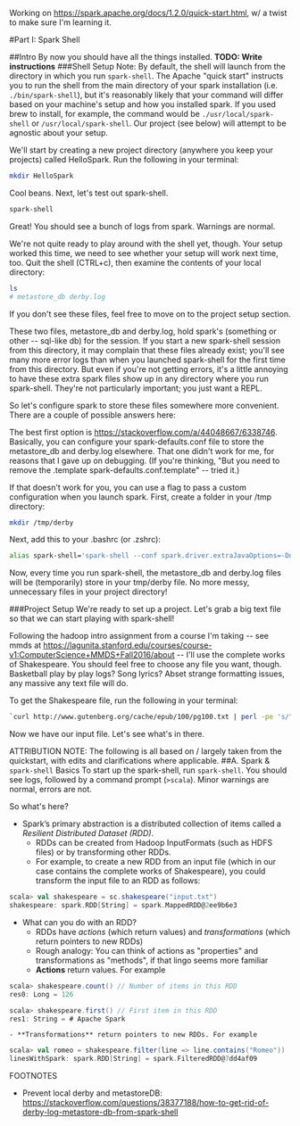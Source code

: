 Working on https://spark.apache.org/docs/1.2.0/quick-start.html, w/ a twist to make sure I'm learning it.

#Part I: Spark Shell

##Intro 
By now you should have all the things installed. **TODO: Write instructions**
###Shell Setup
Note: By default, the shell will launch from the directory in which you run `spark-shell`. The Apache "quick start" instructs you to run the shell from the main directory of your spark installation (i.e. `./bin/spark-shell`), but it's reasonably likely that your command will differ based on your machine's setup and how you installed spark. If you used brew to install, for example, the command would be `./usr/local/spark-shell` or `/usr/local/spark-shell`. Our project (see below) will attempt to be agnostic about your setup. 

We'll start by creating a new project directory (anywhere you keep your projects) called HelloSpark. Run the following in your terminal:
```bash
mkdir HelloSpark
```
Cool beans. Next, let's test out spark-shell. 
```bash
spark-shell
```
Great! You should see a bunch of logs from spark. Warnings are normal.

We're not quite ready to play around with the shell yet, though. Your setup worked this time, we need to see whether your setup will work next time, too. Quit the shell (CTRL+c), then examine the contents of your local directory:
```bash
ls
# metastore_db derby.log
``` 
If you don't see these files, feel free to move on to the project setup section.

These two files, metastore_db and derby.log, hold spark's (something or other -- sql-like db) for the session. If you start a new spark-shell session from this directory, it may complain that these files already exist; you'll see many more error logs than when you launched spark-shell for the first time from this directory. But even if you're not getting errors, it's a little annoying to have these extra spark files show up in any directory where you run spark-shell. They're not particularly important; you just want a REPL.

So let's configure spark to store these files somewhere more convenient. There are a couple of possible answers here:

The best first option is https://stackoverflow.com/a/44048667/6338746. Basically, you can configure your spark-defaults.conf file to store the metastore_db and derby.log elsewhere. That one didn't work for me, for reasons that I gave up on debugging. (If you're thinking, "But you need to remove the .template spark-defaults.conf.template" -- tried it.)

If that doesn't work for you, you can use a flag to pass a custom configuration when you launch spark. First, create a folder in your /tmp directory:
```bash
mkdir /tmp/derby
```
Next, add this to your .bashrc (or .zshrc):
```bash
alias spark-shell='spark-shell --conf spark.driver.extraJavaOptions=-Dderby.system.home=/tmp/derby'
```
Now, every time you run spark-shell, the metastore_db and derby.log files will be (temporarily) store in your tmp/derby file. No more messy, unnecessary files in your project directory!


###Project Setup
We're ready to set up a project. Let's grab a big text file so that we can start playing with spark-shell! 

Following the hadoop intro assignment from a course I'm taking -- see mmds at https://lagunita.stanford.edu/courses/course-v1:ComputerScience+MMDS+Fall2016/about -- I'll use the complete works of Shakespeare. You should feel free to choose any file you want, though. Basketball play by play logs? Song lyrics? Abset strange formatting issues, any massive any text file will do. 

To get the Shakespeare file, run the following in your terminal:
```bash
`curl http://www.gutenberg.org/cache/epub/100/pg100.txt | perl -pe 's/^\xEF\xBB \xBF//' > input.txt`
```

Now we have our input file. Let's see what's in there.

ATTRIBUTION NOTE: The following is all based on / largely taken from the quickstart, with edits and clarifications where applicable.
##A. Spark & `spark-shell` Basics
To start up the spark-shell, run `spark-shell`. You should see logs, followed by a command prompt (`>scala`). Minor warnings are normal, errors are not. 

So what's here?
* Spark’s primary abstraction is a distributed collection of items called a *Resilient Distributed Dataset (RDD)*.
    - RDDs can be created from Hadoop InputFormats (such as HDFS files) or by transforming other RDDs. 
    - For example, to create a new RDD from an input file (which in our case contains the complete works of Shakespeare), you could transform the input file to an RDD as follows:
```scala
scala> val shakespeare = sc.shakespeare("input.txt")
shakespeare: spark.RDD[String] = spark.MappedRDD@2ee9b6e3
```
* What can you do with an RDD?
    - RDDs have *actions* (which return values) and *transformations* (which return pointers to new RDDs)
    - Rough analogy: You can think of actions as "properties" and transformations as "methods", if that lingo seems more familiar
    - **Actions** return values. For example
```scala
scala> shakespeare.count() // Number of items in this RDD
res0: Long = 126

scala> shakespeare.first() // First item in this RDD
res1: String = # Apache Spark
```
    - **Transformations** return pointers to new RDDs. For example
    
```scala
scala> val romeo = shakespeare.filter(line => line.contains("Romeo"))
linesWithSpark: spark.RDD[String] = spark.FilteredRDD@7dd4af09
```


FOOTNOTES
- Prevent local derby and metastoreDB: https://stackoverflow.com/questions/38377188/how-to-get-rid-of-derby-log-metastore-db-from-spark-shell